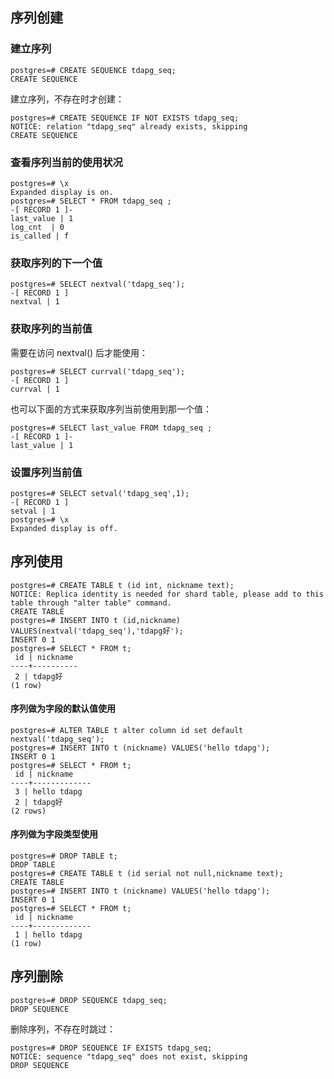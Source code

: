 
## 序列创建
### 建立序列
```
postgres=# CREATE SEQUENCE tdapg_seq;
CREATE SEQUENCE
```

建立序列，不存在时才创建：
```
postgres=# CREATE SEQUENCE IF NOT EXISTS tdapg_seq; 
NOTICE: relation "tdapg_seq" already exists, skipping
CREATE SEQUENCE
```

### 查看序列当前的使用状况
```
postgres=# \x 
Expanded display is on.
postgres=# SELECT * FROM tdapg_seq ;
-[ RECORD 1 ]-
last_value | 1
log_cnt  | 0
is_called | f
```

### 获取序列的下一个值
```
postgres=# SELECT nextval('tdapg_seq');
-[ RECORD 1 ]
nextval | 1
```

### 获取序列的当前值
需要在访问 nextval() 后才能使用：
```
postgres=# SELECT currval('tdapg_seq');
-[ RECORD 1 ]
currval | 1
```

也可以下面的方式来获取序列当前使用到那一个值：
```
postgres=# SELECT last_value FROM tdapg_seq ;
-[ RECORD 1 ]-
last_value | 1
```

### 设置序列当前值
```
postgres=# SELECT setval('tdapg_seq',1);
-[ RECORD 1 ]
setval | 1
postgres=# \x
Expanded display is off.
```

## 序列使用
```
postgres=# CREATE TABLE t (id int, nickname text);
NOTICE: Replica identity is needed for shard table, please add to this table through "alter table" command.
CREATE TABLE
postgres=# INSERT INTO t (id,nickname) VALUES(nextval('tdapg_seq'),'tdapg好');  
INSERT 0 1
postgres=# SELECT * FROM t;
 id | nickname 
----+----------
 2 | tdapg好
(1 row)
```

#### 序列做为字段的默认值使用
```
postgres=# ALTER TABLE t alter column id set default nextval('tdapg_seq');
postgres=# INSERT INTO t (nickname) VALUES('hello tdapg');                     
INSERT 0 1
postgres=# SELECT * FROM t;
 id | nickname  
----+-------------
 3 | hello tdapg
 2 | tdapg好
(2 rows)
```

#### 序列做为字段类型使用
```
postgres=# DROP TABLE t;
DROP TABLE
postgres=# CREATE TABLE t (id serial not null,nickname text);
CREATE TABLE
postgres=# INSERT INTO t (nickname) VALUES('hello tdapg');  
INSERT 0 1
postgres=# SELECT * FROM t;
 id | nickname  
----+-------------
 1 | hello tdapg
(1 row)
```

## 序列删除
```
postgres=# DROP SEQUENCE tdapg_seq;
DROP SEQUENCE
```

删除序列，不存在时跳过：
```
postgres=# DROP SEQUENCE IF EXISTS tdapg_seq;  
NOTICE: sequence "tdapg_seq" does not exist, skipping
DROP SEQUENCE
```

